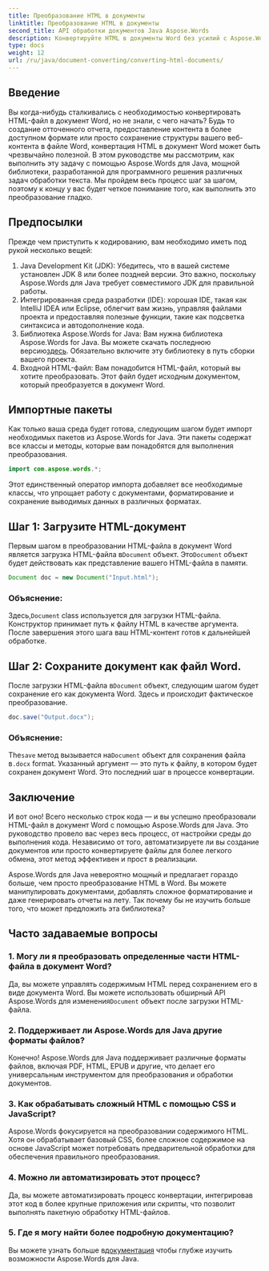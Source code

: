 ```yaml
---
title: Преобразование HTML в документы
linktitle: Преобразование HTML в документы
second_title: API обработки документов Java Aspose.Words
description: Конвертируйте HTML в документы Word без усилий с Aspose.Words для Java. Узнайте, как выполнить это преобразование всего за несколько шагов с помощью нашего всеобъемлющего руководства.
type: docs
weight: 12
url: /ru/java/document-converting/converting-html-documents/
---
```


## Введение

Вы когда-нибудь сталкивались с необходимостью конвертировать HTML-файл в документ Word, но не знали, с чего начать? Будь то создание отточенного отчета, предоставление контента в более доступном формате или просто сохранение структуры вашего веб-контента в файле Word, конвертация HTML в документ Word может быть чрезвычайно полезной. В этом руководстве мы рассмотрим, как выполнить эту задачу с помощью Aspose.Words для Java, мощной библиотеки, разработанной для программного решения различных задач обработки текста. Мы пройдем весь процесс шаг за шагом, поэтому к концу у вас будет четкое понимание того, как выполнить это преобразование гладко.

## Предпосылки

Прежде чем приступить к кодированию, вам необходимо иметь под рукой несколько вещей:

1. Java Development Kit (JDK): Убедитесь, что в вашей системе установлен JDK 8 или более поздней версии. Это важно, поскольку Aspose.Words для Java требует совместимого JDK для правильной работы.
2. Интегрированная среда разработки (IDE): хорошая IDE, такая как IntelliJ IDEA или Eclipse, облегчит вам жизнь, управляя файлами проекта и предоставляя полезные функции, такие как подсветка синтаксиса и автодополнение кода.
3.  Библиотека Aspose.Words for Java: Вам нужна библиотека Aspose.Words for Java. Вы можете скачать последнюю версию[здесь](https://releases.aspose.com/words/java/). Обязательно включите эту библиотеку в путь сборки вашего проекта.
4. Входной HTML-файл: Вам понадобится HTML-файл, который вы хотите преобразовать. Этот файл будет исходным документом, который преобразуется в документ Word.

## Импортные пакеты

Как только ваша среда будет готова, следующим шагом будет импорт необходимых пакетов из Aspose.Words for Java. Эти пакеты содержат все классы и методы, которые вам понадобятся для выполнения преобразования.

```java
import com.aspose.words.*;
```

Этот единственный оператор импорта добавляет все необходимые классы, что упрощает работу с документами, форматирование и сохранение выводимых данных в различных форматах.

## Шаг 1: Загрузите HTML-документ

Первым шагом в преобразовании HTML-файла в документ Word является загрузка HTML-файла в`Document` объект. Это`Document` объект будет действовать как представление вашего HTML-файла в памяти.

```java
Document doc = new Document("Input.html");
```

### Объяснение:

 Здесь,`Document` class используется для загрузки HTML-файла. Конструктор принимает путь к файлу HTML в качестве аргумента. После завершения этого шага ваш HTML-контент готов к дальнейшей обработке.

## Шаг 2: Сохраните документ как файл Word.

 После загрузки HTML-файла в`Document` объект, следующим шагом будет сохранение его как документа Word. Здесь и происходит фактическое преобразование.

```java
doc.save("Output.docx");
```

### Объяснение:

The`save` метод вызывается на`Document` объект для сохранения файла в`.docx` format. Указанный аргумент — это путь к файлу, в котором будет сохранен документ Word. Это последний шаг в процессе конвертации.

## Заключение

И вот оно! Всего несколько строк кода — и вы успешно преобразовали HTML-файл в документ Word с помощью Aspose.Words для Java. Это руководство провело вас через весь процесс, от настройки среды до выполнения кода. Независимо от того, автоматизируете ли вы создание документов или просто конвертируете файлы для более легкого обмена, этот метод эффективен и прост в реализации.

Aspose.Words для Java невероятно мощный и предлагает гораздо больше, чем просто преобразование HTML в Word. Вы можете манипулировать документами, добавлять сложное форматирование и даже генерировать отчеты на лету. Так почему бы не изучить больше того, что может предложить эта библиотека?

## Часто задаваемые вопросы

### 1. Могу ли я преобразовать определенные части HTML-файла в документ Word?

 Да, вы можете управлять содержимым HTML перед сохранением его в виде документа Word. Вы можете использовать обширный API Aspose.Words для изменения`Document` объект после загрузки HTML-файла.

### 2. Поддерживает ли Aspose.Words для Java другие форматы файлов?

Конечно! Aspose.Words для Java поддерживает различные форматы файлов, включая PDF, HTML, EPUB и другие, что делает его универсальным инструментом для преобразования и обработки документов.

### 3. Как обрабатывать сложный HTML с помощью CSS и JavaScript?

Aspose.Words фокусируется на преобразовании содержимого HTML. Хотя он обрабатывает базовый CSS, более сложное содержимое на основе JavaScript может потребовать предварительной обработки для обеспечения правильного преобразования.

### 4. Можно ли автоматизировать этот процесс?

Да, вы можете автоматизировать процесс конвертации, интегрировав этот код в более крупные приложения или скрипты, что позволит выполнять пакетную обработку HTML-файлов.

### 5. Где я могу найти более подробную документацию?

 Вы можете узнать больше в[документация](https://reference.aspose.com/words/java/) чтобы глубже изучить возможности Aspose.Words для Java.